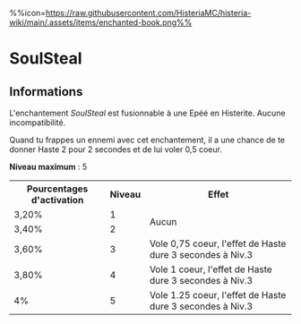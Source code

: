 %%icon=https://raw.githubusercontent.com/HisteriaMC/histeria-wiki/main/.assets/items/enchanted-book.png%%
# SoulSteal

## Informations
L'enchantement *SoulSteal* est fusionnable à une Epéé en Histerite. Aucune incompatibilité.


Quand tu frappes un ennemi avec cet enchantement, il a une chance de te donner Haste 2 pour 2 secondes et de lui voler 0,5 coeur.


**Niveau maximum** : 5

<table>
  <tr>
    <th>Pourcentages d'activation</th>
    <th>Niveau</th>
    <th>Effet</th>
  </tr>
  <tr>
    <td>3,20%</td>
    <td>1</td>
    <td rowspan="2">Aucun</td>
  </tr>
  <tr>
    <td>3,40%</td>
    <td>2</td>
  </tr>
  <tr>
    <td>3,60%</td>
    <td>3</td>
    <td>Vole 0,75 coeur, l'effet de Haste dure 3 secondes à Niv.3</td>
  </tr>
  <tr>
    <td>3,80%</td>
    <td>4</td>
    <td>Vole 1 coeur, l'effet de Haste dure 3 secondes à Niv.3</td>
  </tr>
  <tr>
    <td>4%</td>
    <td>5</td>
    <td>Vole 1.25 coeur, l'effet de Haste dure 3 secondes à Niv.3</td>
   </tr>
</table>
